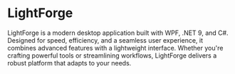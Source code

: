 # LightForge
LightForge is a modern desktop application built with WPF, .NET 9, and C#. Designed for speed, efficiency, and a seamless user experience, it combines advanced features with a lightweight interface. Whether you're crafting powerful tools or streamlining workflows, LightForge delivers a robust platform that adapts to your needs.
